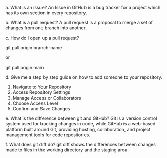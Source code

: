 a. What is an issue?
An Issue in GitHub is a bug tracker for a project which has its own section in every repository.

b. What is a pull request?
A pull request is a proposal to merge a set of changes from one branch into another.

c. How do I open up a pull request?

git pull origin branch-name

or

git pull origin main

d. Give me a step by step guide on how to add someone to your repository.
1. Navigate to Your Repository
2. Access Repository Settings
3. Manage Access or Collaborators
4. Choose Access Level
5. Confirm and Save Changes

e. What is the difference between git and GitHub?
Git is a version control system used for tracking changes in code, while GitHub is a web-based platform built around Git, providing hosting, collaboration, and project management tools for code repositories.

f. What does git diff do?
git diff shows the differences between changes made to files in the working directory and the staging area.

